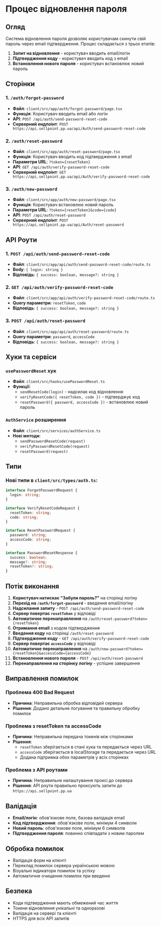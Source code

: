 # Процес відновлення пароля

## Огляд

Система відновлення пароля дозволяє користувачам скинути свій пароль через email підтвердження. Процес складається з трьох етапів:

1. **Запит на відновлення** - користувач вводить email/логін
2. **Підтвердження коду** - користувач вводить код з email
3. **Встановлення нового пароля** - користувач встановлює новий пароль

## Сторінки

### 1. `/auth/forgot-password`
- **Файл**: `client/src/app/auth/forgot-password/page.tsx`
- **Функція**: Користувач вводить email або логін
- **API**: `POST /api/auth/send-password-reset-code`
- **Серверний ендпоінт**: `POST https://api.sellpoint.pp.ua/api/Auth/send-password-reset-code`

### 2. `/auth/reset-password`
- **Файл**: `client/src/app/auth/reset-password/page.tsx`
- **Функція**: Користувач вводить код підтвердження з email
- **Параметри URL**: `?token={resetToken}`
- **API**: `GET /api/auth/verify-password-reset-code`
- **Серверний ендпоінт**: `GET https://api.sellpoint.pp.ua/api/Auth/verify-password-reset-code`

### 3. `/auth/new-password`
- **Файл**: `client/src/app/auth/new-password/page.tsx`
- **Функція**: Користувач встановлює новий пароль
- **Параметри URL**: `?token={resetToken}&code={code}`
- **API**: `POST /api/auth/reset-password`
- **Серверний ендпоінт**: `POST https://api.sellpoint.pp.ua/api/Auth/reset-password`

## API Роути

### 1. `POST /api/auth/send-password-reset-code`
- **Файл**: `client/src/app/api/auth/send-password-reset-code/route.ts`
- **Body**: `{ login: string }`
- **Відповідь**: `{ success: boolean, message?: string }`

### 2. `GET /api/auth/verify-password-reset-code`
- **Файл**: `client/src/app/api/auth/verify-password-reset-code/route.ts`
- **Query параметри**: `resetToken`, `code`
- **Відповідь**: `{ success: boolean, message?: string }`

### 3. `POST /api/auth/reset-password`
- **Файл**: `client/src/app/api/auth/reset-password/route.ts`
- **Query параметри**: `password`, `accessCode`
- **Відповідь**: `{ success: boolean, message?: string }`

## Хуки та сервіси

### `usePasswordReset` хук
- **Файл**: `client/src/hooks/usePasswordReset.ts`
- **Функції**:
  - `sendResetCode(login)` - надсилає код відновлення
  - `verifyResetCode({ resetToken, code })` - підтверджує код
  - `resetPassword({ password, accessCode })` - встановлює новий пароль

### `AuthService` розширення
- **Файл**: `client/src/services/authService.ts`
- **Нові методи**:
  - `sendPasswordResetCode(request)`
  - `verifyPasswordResetCode(request)`
  - `resetPassword(request)`

## Типи

### Нові типи в `client/src/types/auth.ts`:
```typescript
interface ForgotPasswordRequest {
  login: string;
}

interface VerifyResetCodeRequest {
  resetToken: string;
  code: string;
}

interface ResetPasswordRequest {
  password: string;
  accessCode: string;
}

interface PasswordResetResponse {
  success: boolean;
  message?: string;
  resetToken?: string;
}
```

## Потік виконання

1. **Користувач натискає "Забули пароль?"** на сторінці логіну
2. **Перехід на `/auth/forgot-password`** - введення email/логіну
3. **Надсилання запиту** - `POST /api/auth/send-password-reset-code`
4. **Сервер повертає `resetToken`** у відповіді
5. **Автоматичне перенаправлення** на `/auth/reset-password?token={resetToken}`
6. **Отримання email** з кодом підтвердження
7. **Введення коду** на сторінці `/auth/reset-password`
8. **Підтвердження коду** - `GET /api/auth/verify-password-reset-code`
9. **Сервер повертає `accessCode`** у відповіді
10. **Автоматичне перенаправлення** на `/auth/new-password?token={resetToken}&accessCode={accessCode}`
11. **Встановлення нового пароля** - `POST /api/auth/reset-password`
12. **Перенаправлення на сторінку логіну** - успішне завершення

## Виправлення помилок

### Проблема 400 Bad Request
- **Причина**: Неправильна обробка відповідей сервера
- **Рішення**: Додано детальне логування та правильну обробку помилок

### Проблема з resetToken та accessCode
- **Причина**: Неправильна передача токенів між сторінками
- **Рішення**: 
  - `resetToken` зберігається в стані хука та передається через URL
  - `accessCode` зберігається в localStorage та передається через URL
  - Додана підтримка обох параметрів у всіх сторінках

### Проблема з API роутами
- **Причина**: Неправильне налаштування проксі до сервера
- **Рішення**: API роути правильно проксують запити до `https://api.sellpoint.pp.ua`

## Валідація

- **Email/логін**: обов'язкове поле, базова валідація email
- **Код підтвердження**: обов'язкове поле, мінімум 4 символи
- **Новий пароль**: обов'язкове поле, мінімум 6 символів
- **Підтвердження пароля**: повинно співпадати з новим паролем

## Обробка помилок

- Валідація форм на клієнті
- Переклад помилок сервера українською мовою
- Візуальні індикатори помилок та успіху
- Автоматичне очищення помилок при введенні

## Безпека

- Коди підтвердження мають обмежений час життя
- Токени відновлення унікальні та одноразові
- Валідація на сервері та клієнті
- HTTPS для всіх API запитів
